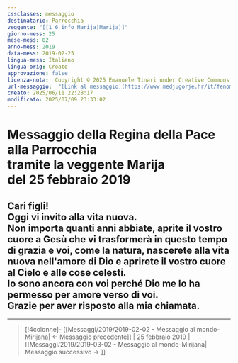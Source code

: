 ```yaml
---
cssclasses: messaggio
destinatario: Parrocchia
veggente: "[[1 6 info Marija|Marija]]"
giorno-mess: 25
mese-mess: 02
anno-mess: 2019
data-mess: 2019-02-25
lingua-mess: Italiano
lingua-orig: Croato
approvazione: false
licenza-nota:  Copyright © 2025 Emanuele Tinari under Creative Commons BY-NC-SA 4.0 https://creativecommons.org/licenses/by-nc-sa/4.0/
url-messaggio:  "[Link al messaggio](https://www.medjugorje.hr/it/fenomeno-di-medjugorje/messaggi-della-madonna/?datum=2019-2-25)"
creato: 2025/06/11 22:28:17
modificato: 2025/07/09 23:33:02
---
```


# Messaggio della Regina della Pace<br>alla Parrocchia<br>tramite la veggente Marija<br>del 25 febbraio 2019

## Cari figli!<br>Oggi vi invito alla vita nuova.<br>Non importa quanti anni abbiate, aprite il vostro cuore a Gesù che vi trasformerà in questo tempo di grazia e voi, come la natura, nascerete alla vita nuova nell'amore di Dio e aprirete il vostro cuore al Cielo e alle cose celesti.<br>Io sono ancora con voi perché Dio me lo ha permesso per amore verso di voi.<br>Grazie per aver risposto alla mia chiamata.

***

> [!4colonne]- [[Messaggi/2019/2019-02-02 - Messaggio al mondo-Mirijana| ← Messaggio precedente]] | 25 febbraio 2019 | [[Messaggi/2019/2019-03-02 - Messaggio al mondo-Mirijana| Messaggio successivo → ]]
